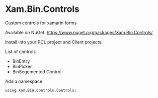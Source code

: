 # Xam.Bin.Controls
Custom controls for xamarin forms

Available on NuGet: https://www.nuget.org/packages/Xam.Bin.Controls/

Install into your PCL project and Client projects.

List of controls

- BinEntry
- BinPicker
- BinSegemented Control

Add a namespace
```
using Xam.Bin.Controls.Controls;

```
